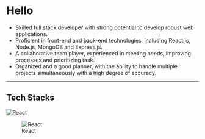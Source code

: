 # Hello
- Skilled full stack developer with strong potential to develop robust web applications. 
- Proficient in front-end and back-end technologies, including React.js, Node.js, MongoDB and 
Express.js. 
- A collaborative team player, experienced in meeting needs, improving processes and prioritizing 
task. 
- Organized and a good planner, with the ability to handle multiple projects simultaneously with a 
high degree of accuracy. 

---

## Tech Stacks
![React](https://w7.pngwing.com/pngs/235/872/png-transparent-react-computer-icons-redux-javascript-others-logo-symmetry-nodejs-thumbnail.png)

<figure>
    <img src="https://w7.pngwing.com/pngs/235/872/png-transparent-react-computer-icons-redux-javascript-others-logo-symmetry-nodejs-thumbnail.png"
         alt="React">
    <figcaption>React</figcaption>
</figure>
